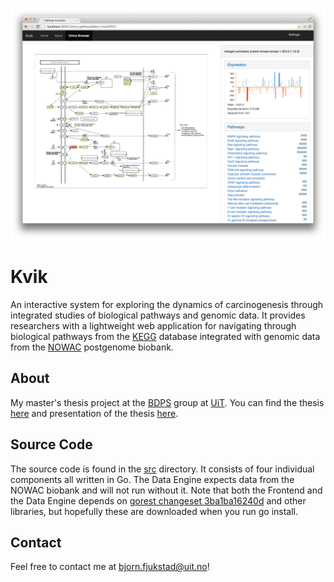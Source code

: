 ![Screenshot](screenshot.png)


# Kvik
An interactive system for exploring the dynamics of carcinogenesis through integrated studies of biological pathways and genomic data. It provides researchers with a lightweight web application for navigating through biological pathways from the [KEGG](http://kegg.jp) database integrated with genomic data from the [NOWAC](http://site.uit.no/nowac) postgenome biobank.

## About
My master's thesis project at the [BDPS](http://bdps.cs.uit.no) group at [UiT](http://uit.no). You can find the thesis [here](doc/thesis.pdf) and presentation of the thesis [here](doc/presentation.pdf).

## Source Code
The source code is found in the [src](src/src/github.com/fjukstad) directory. It consists of four individual components all written in Go. The Data Engine expects data from the NOWAC biobank and will not run without it. Note that both the Frontend and the Data Engine depends on [gorest changeset 3ba1ba16240d](code.google.com/p/gorest) and other libraries, but hopefully these are downloaded when you run go install. 

## Contact
Feel free to contact me at bjorn.fjukstad@uit.no! 
